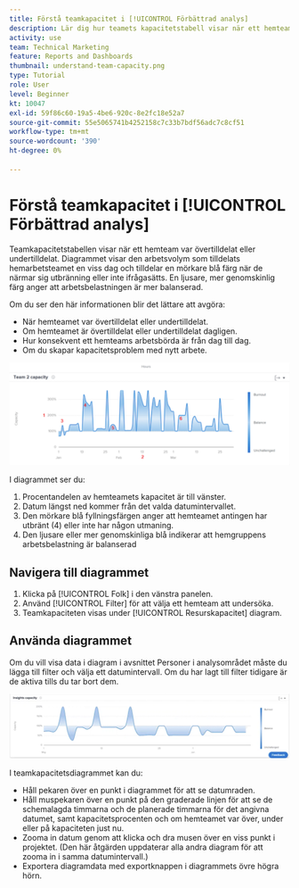 ```yaml
---
title: Förstå teamkapacitet i [!UICONTROL Förbättrad analys]
description: Lär dig hur teamets kapacitetstabell visar när ett hemteam var övertilldelat eller undertilldelat.
activity: use
team: Technical Marketing
feature: Reports and Dashboards
thumbnail: understand-team-capacity.png
type: Tutorial
role: User
level: Beginner
kt: 10047
exl-id: 59f86c60-19a5-4be6-920c-8e2fc18e52a7
source-git-commit: 55e5065741b4252158c7c33b7bdf56adc7c8cf51
workflow-type: tm+mt
source-wordcount: '390'
ht-degree: 0%

---
```


# Förstå teamkapacitet i [!UICONTROL Förbättrad analys]

Teamkapacitetstabellen visar när ett hemteam var övertilldelat eller undertilldelat. Diagrammet visar den arbetsvolym som tilldelats hemarbetsteamet en viss dag och tilldelar en mörkare blå färg när de närmar sig utbränning eller inte ifrågasätts. En ljusare, mer genomskinlig färg anger att arbetsbelastningen är mer balanserad.

Om du ser den här informationen blir det lättare att avgöra:

* När hemteamet var övertilldelat eller undertilldelat.
* Om hemteamet är övertilldelat eller undertilldelat dagligen.
* Hur konsekvent ett hemteams arbetsbörda är från dag till dag.
* Om du skapar kapacitetsproblem med nytt arbete.

![En bild som visar ett teamkapacitetstabell med siffror i områden som beskrivs i punkterna nedan](assets/section-3-4.png)

I diagrammet ser du:

1. Procentandelen av hemteamets kapacitet är till vänster.
1. Datum längst ned kommer från det valda datumintervallet.
1. Den mörkare blå fyllningsfärgen anger att hemteamet antingen har utbränt (4) eller inte har någon utmaning.
1. Den ljusare eller mer genomskinliga blå indikerar att hemgruppens arbetsbelastning är balanserad

## Navigera till diagrammet

1. Klicka på [!UICONTROL Folk] i den vänstra panelen.
1. Använd [!UICONTROL Filter] för att välja ett hemteam att undersöka.
1. Teamkapaciteten visas under [!UICONTROL Resurskapacitet] diagram.

## Använda diagrammet

Om du vill visa data i diagram i avsnittet Personer i analysområdet måste du lägga till filter och välja ett datumintervall. Om du har lagt till filter tidigare är de aktiva tills du tar bort dem.

![En bild som visar ett teamkapacitetsdiagram](assets/section-3-5.png)

I teamkapacitetsdiagrammet kan du:

* Håll pekaren över en punkt i diagrammet för att se datumraden.
* Håll muspekaren över en punkt på den graderade linjen för att se de schemalagda timmarna och de planerade timmarna för det angivna datumet, samt kapacitetsprocenten och om hemteamet var över, under eller på kapaciteten just nu.
* Zooma in datum genom att klicka och dra musen över en viss punkt i projektet. (Den här åtgärden uppdaterar alla andra diagram för att zooma in i samma datumintervall.)
* Exportera diagramdata med exportknappen i diagrammets övre högra hörn.
